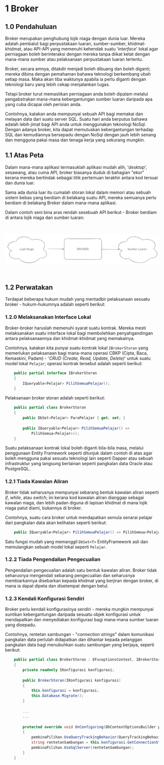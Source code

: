 # 1 Broker

## 1.0 Pendahuluan
Broker merupakan penghubung lojik niaga dengan dunia luar. Mereka adalah pembalut bagi perpustakaan luaran, sumber-sumber, khidmat-khidmat, atau API-API yang memenuhi kehendak suatu '_interface_' lokal agar perniagaan boleh berinteraksi dengan mereka tanpa diikat ketat dengan mana-mana sumber atau pelaksanaan perpustakaan luaran tertentu.

Broker, secara amnya, ditakdir menjadi boleh dibuang dan boleh diganti; mereka dibina dengan pemahaman bahawa teknologi berkembang ubah setiap masa. Maka akan tiba waktunya apabila ia perlu diganti dengan teknologi baru yang lebih cekap menjalankan tugas.

Tetapi broker turut memastikan perniagaan anda boleh dipalam melalui pengabstrakan mana-mana kebergantungan sumber luaran daripada apa yang cuba dicapai oleh perisian anda.

Contohnya, katakan anda mempunyai sebuah API bagi memakai dan melayan data dari suatu server SQL. Suatu hari anda berputus bahawa adalah lebih jimat bagi API anda untuk menggunakan teknologi NoSql. Dengan adanya broker, kita dapat memutuskan kebergantungan terhadap SQL dan kemudiannya bersepadu dengan NoSql dengan jauh lebih senang dan mengguna pakai masa dan tenaga kerja yang sekurang mungkin.

## 1.1 Atas Peta
Dalam mana-mana aplikasi termasuklah aplikasi mudah alih, '_desktop_', sesawang, atau cuma API, broker biasanya duduk di bahagian "ekor" kerana mereka bertindak sebagai titik pertemuan terakhir antara kod tersuai dan dunia luar.

Sama ada dunia luar itu cumalah storan lokal dalam memori atau sebuah sistem bebas yang berdiam di belakang suatu API, mereka semuanya perlu berdiam di belakang Broker dalam mana-mana aplikasi.

Dalam contoh seni bina aras rendah sesebuah API berikut - Broker berdiam di antara lojik niaga dan sumber luaran:

<br />
    <p align=center>
        <img src="https://github.com/hassanhabib/The-Standard-Malaysian/blob/main/1.%20Broker/Sumber/Brokers.png" />
    </p>
<br />

## 1.2 Perwatakan
Terdapat beberapa hukum mudah yang mentadbir pelaksanaan sesuatu broker - hukum-hukumnya adalah seperti berikut:

### 1.2.0 Melaksanakan Interface Lokal
Broker-broker haruslah memenuhi syarat suatu kontrak. Mereka mesti melaksanakan suatu interface lokal bagi membolehkan penyahgandingan antara pelaksanaannya dan khidmat-khidmat yang memakainya.

Contohnya, katakan kita punyai suatu kontrak lokal `IBrokerStoran` yang memerlukan pelaksanaan bagi mana-mana operasi CBKP (Cipta, Baca, Kemaskini, Padam) - '_CRUD (Create, Read, Update, Delete)_' untuk suatu model lokal `Pelajar`; operasi kontrak tersebut adalah seperti berikut:

```csharp
    public partial interface IBrokerStoran
    {
        IQueryable<Pelajar> PilihSemuaPelajar();
    }
```

Pelaksanaan broker storan adalah seperti berikut:

```csharp
    public partial class BrokerStoran
    {
        public DbSet<Pelajar> ParaPelajar { get; set; }

        public IQueryable<Pelajar> PilihSemuaPelajar() =>
            PilihSemua<Pelajar>();
    }
```

Suatu pelaksanaan kontrak lokal boleh diganti bila-bila masa, melalui penggunaan Entity Framework seperti ditunjuk dalam contoh di atas agar boleh mengguna pakai sesuatu teknologi lain seperti Dapper atau sebuah infrastruktur yang langsung berlainan seperti pangkalan data Oracle atau PostgreSQL.

### 1.2.1 Tiada Kawalan Aliran
Broker tidak seharusnya mempunyai sebarang bentuk kawalan aliran seperti _if_, _while_, atau _switch_; ini kerana kod kawalan aliran dianggap sebagai kawalan niaga, dan lebih padan diguna di lapisan khidmat di mana lojik niaga patut diami, bukannya di broker.

Contohnya, suatu cara broker untuk mendapatkan semula senarai pelajar dari pangkalan data akan kelihatan seperti berikut:

```csharp
    public IQueryable<Pelajar> PilihSemuaPelajar() => PilihSemua<Pelajar>();
```

Satu fungsi mudah yang memanggil `DbSet<T>` EntityFramework asli dan memulangkan sebuah model lokal seperti `Pelajar`.

### 1.2.2 Tiada Pengendalian Pengecualian
Pengendalian pengecualian adalah satu bentuk kawalan aliran. Broker tidak seharusnya mengendali sebarang pengecualian dan seharusnya membiarkannya disebarkan kepada khidmat yang berjiran dengan broker, di mana ia dapat dipeta dan disetempat dengan betul.

### 1.2.3 Kendali Konfigurasi Sendiri
Broker perlu kendali konfigurasinya sendiri - mereka mungkin mempunyai suntikan kebergantungan daripada sesuatu objek konfigurasi untuk mendapatkan dan menyediakan konfigurasi bagi mana-mana sumber luaran yang disepadu.

Contohnya, rentetan sambungan - "_connection strings_" dalam komunikasi pangkalan data perlulah didapatkan dan dihantar kepada pelanggan pangkalan data bagi menubuhkan suatu sambungan yang berjaya, seperti berikut:

```csharp
    public partial class BrokerStoran : EFxceptionsContext, IBrokerStoran
    {
        private readonly IKonfigurasi konfigurasi;

        public BrokerStoran(IKonfigurasi konfigurasi)
        {
            this.konfigurasi = konfigurasi;
            this.Database.Migrate();
        }

        ...
        ...

        protected override void OnConfiguring(DbContextOptionsBuilder pembinaPilihan)
        {
            pembinaPilihan.UseQueryTrackingBehavior(QueryTrackingBehavior.NoTracking);
            string rentetanSambungan = this.konfigurasi.GetConnectionString("DefaultConnection");
            pembinaPilihan.UseSqlServer(rentetanSambungan);
        }
    }
```